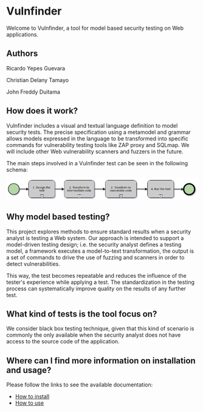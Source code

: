 # Vulnfinder
Welcome to Vulnfinder, a tool for model based security testing on Web applications.

## Authors

Ricardo Yepes Guevara

Christian Delany Tamayo

John Freddy Duitama


## How does it work?

Vulnfinder includes a visual and textual language definition to model security tests. The precise specification using a metamodel and grammar allows models expressed in the language to be transformed into specific commands for vulnerability testing tools like ZAP proxy and SQLmap. We will include other Web vulnerability scanners and fuzzers in the future.

The main steps involved in a Vulnfinder test can be seen in the following schema:

![](images/phases.png)


## Why model based testing?

This project explores methods to ensure standard results when a security analyst is testing a Web system. Our approach is intended to support a model-driven testing design; i.e. the security analyst defines a testing model, a framework executes a model-to-text transformation, the output is a set of commands to drive the use of fuzzing and scanners in order to detect vulnerabilities.

This way, the test becomes repeatable and reduces the influence of the tester's experience while applying a test. The standardization in the testing process can systematically improve quality on the results of any further test.


## What kind of tests is the tool focus on?

We consider black box testing technique, given that this kind of scenario is commonly the only available when the security analyst does not have access to the source code of the application.


## Where can I find more information on installation and usage?

Please follow the links to see the available documentation:
 * [How to install](https://gitlab.com/ryepesg/vulnfinder/wikis/installation)
 * [How to use](https://gitlab.com/ryepesg/vulnfinder/wikis/guide)